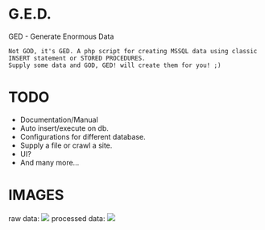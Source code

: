 # G.E.D.
GED - Generate Enormous Data

    Not GOD, it's GED. A php script for creating MSSQL data using classic INSERT statement or STORED PROCEDURES.
    Supply some data and GOD, GED! will create them for you! ;) 

# TODO
  - Documentation/Manual
  - Auto insert/execute on db.
  - Configurations for different database.
  - Supply a file or crawl a site.
  - UI?
  - And many more...

# IMAGES
raw data:
<img src="https://raw.githubusercontent.com/theykneel/GED/master/images/raw.PNG"/>
processed data:
<img src="https://raw.githubusercontent.com/theykneel/GED/master/images/processed.PNG"/>
